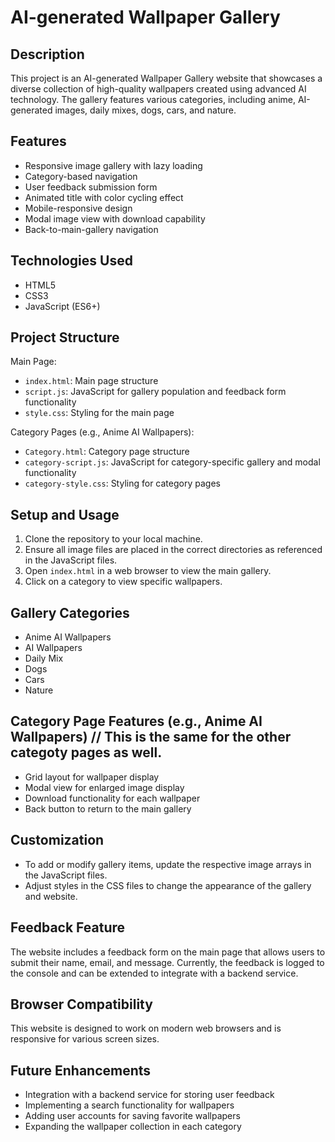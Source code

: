 # AI-generated Wallpaper Gallery

## Description
This project is an AI-generated Wallpaper Gallery website that showcases a diverse collection of high-quality wallpapers created using advanced AI technology. The gallery features various categories, including anime, AI-generated images, daily mixes, dogs, cars, and nature.

## Features
- Responsive image gallery with lazy loading
- Category-based navigation
- User feedback submission form
- Animated title with color cycling effect
- Mobile-responsive design
- Modal image view with download capability
- Back-to-main-gallery navigation

## Technologies Used
- HTML5
- CSS3
- JavaScript (ES6+)

## Project Structure
Main Page:
- `index.html`: Main page structure
- `script.js`: JavaScript for gallery population and feedback form functionality
- `style.css`: Styling for the main page

Category Pages (e.g., Anime AI Wallpapers):
- `Category.html`: Category page structure
- `category-script.js`: JavaScript for category-specific gallery and modal functionality
- `category-style.css`: Styling for category pages

## Setup and Usage
1. Clone the repository to your local machine.
2. Ensure all image files are placed in the correct directories as referenced in the JavaScript files.
3. Open `index.html` in a web browser to view the main gallery.
4. Click on a category to view specific wallpapers.

## Gallery Categories
- Anime AI Wallpapers
- AI Wallpapers
- Daily Mix
- Dogs
- Cars
- Nature

## Category Page Features (e.g., Anime AI Wallpapers) // This is the same for the other categoty pages as well.
- Grid layout for wallpaper display
- Modal view for enlarged image display
- Download functionality for each wallpaper
- Back button to return to the main gallery

## Customization
- To add or modify gallery items, update the respective image arrays in the JavaScript files.
- Adjust styles in the CSS files to change the appearance of the gallery and website.

## Feedback Feature
The website includes a feedback form on the main page that allows users to submit their name, email, and message. Currently, the feedback is logged to the console and can be extended to integrate with a backend service.

## Browser Compatibility
This website is designed to work on modern web browsers and is responsive for various screen sizes.

## Future Enhancements
- Integration with a backend service for storing user feedback
- Implementing a search functionality for wallpapers
- Adding user accounts for saving favorite wallpapers
- Expanding the wallpaper collection in each category
